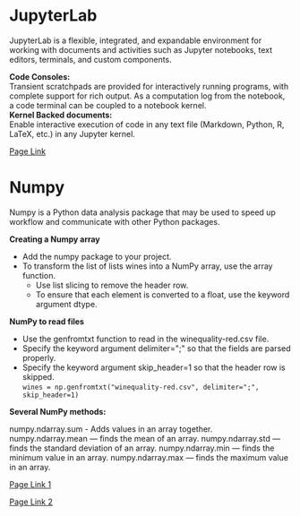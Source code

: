 # JupyterLab
JupyterLab is a flexible, integrated, and expandable environment for working with documents and activities such as Jupyter notebooks, text editors, terminals, and custom components.<br>

**Code Consoles:**<br>
Transient scratchpads are provided for interactively running programs, with complete support for rich output. As a computation log from the notebook, a code terminal can be coupled to a notebook kernel.<br>
**Kernel Backed documents:**<br>
Enable interactive execution of code in any text file (Markdown, Python, R, LaTeX, etc.) in any Jupyter kernel.

[Page Link](https://jupyterlab.readthedocs.io/en/stable/getting_started/overview.html)


# Numpy
Numpy is a Python data analysis package that may be used to speed up workflow and communicate with other Python packages.

**Creating a Numpy array**
- Add the numpy package to your project.
- To transform the list of lists wines into a NumPy array, use the array function.
   - Use list slicing to remove the header row.
   - To ensure that each element is converted to a float, use the keyword argument dtype.

**NumPy to read files**
- Use the genfromtxt function to read in the winequality-red.csv file.
- Specify the keyword argument delimiter=";" so that the fields are parsed properly.
- Specify the keyword argument skip_header=1 so that the header row is skipped. <br>
```wines = np.genfromtxt("winequality-red.csv", delimiter=";", skip_header=1)```

**Several NumPy methods:**

numpy.ndarray.sum - Adds values in an array together.
numpy.ndarray.mean — finds the mean of an array.
numpy.ndarray.std — finds the standard deviation of an array.
numpy.ndarray.min — finds the minimum value in an array.
numpy.ndarray.max — finds the maximum value in an array.<br>

[Page Link 1](https://www.tutorialspoint.com/numpy/index.htm)<br>

[Page Link 2](https://www.dataquest.io/blog/numpy-tutorial-python/)
